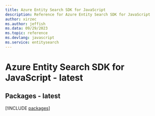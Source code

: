 ```yaml
---
title: Azure Entity Search SDK for JavaScript
description: Reference for Azure Entity Search SDK for JavaScript
author: xirzec
ms.author: jeffish
ms.data: 09/29/2023
ms.topic: reference
ms.devlang: javascript
ms.service: entitysearch
---
```

# Azure Entity Search SDK for JavaScript - latest
## Packages - latest
[!INCLUDE [packages](entity-search-index.md)]